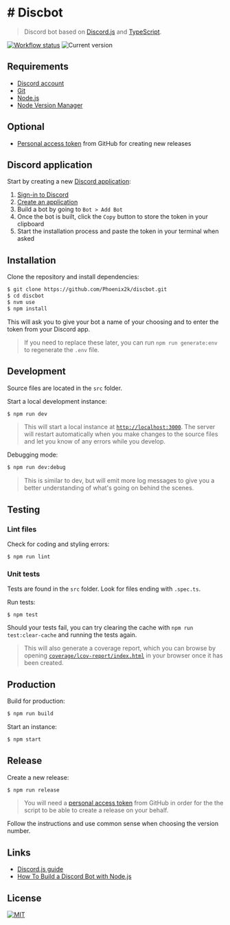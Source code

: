# # Discbot

> Discord bot based on [Discord.js](https://discord.js.org/) and [TypeScript](https://www.typescriptlang.org/).

[![Workflow status][workflow-status]][workflow-summary] ![Current version][current-version]

## Requirements

* [Discord account](https://discord.com/login)
* [Git](https://git-scm.com/)
* [Node.js](https://nodejs.org/en/)
* [Node Version Manager](https://github.com/nvm-sh/nvm)

## Optional

* [Personal access token][personal-access-token] from GitHub for creating new releases

## Discord application

Start by creating a new [Discord application](https://discordjs.guide/preparations/setting-up-a-bot-application.html#creating-your-bot):

1. [Sign-in to Discord](https://discord.com/login?redirect_to=%2Fdevelopers%2Fapplications)
2. [Create an application](https://discord.com/developers/applications)
3. Build a bot by going to `Bot > Add Bot`
4. Once the bot is built, click the `Copy` button to store the token in your clipboard
5. Start the installation process and paste the token in your terminal when asked

## Installation

Clone the repository and install dependencies:

```sh
$ git clone https://github.com/Phoenix2k/discbot.git
$ cd discbot
$ nvm use
$ npm install
```

This will ask you to give your bot a name of your choosing and to enter the token from your Discord app.

> If you need to replace these later, you can run `npm run generate:env` to regenerate the `.env` file.

## Development

Source files are located in the `src` folder.

Start a local development instance:

```sh
$ npm run dev
```

> This will start a local instance at [`http://localhost:3000`](http://localhost:3000). The server will restart automatically when you make changes to the source files and let you know of any errors while you develop.

Debugging mode:

```sh
$ npm run dev:debug
```

> This is similar to dev, but will emit more log messages to give you a better understanding of what's going on behind the scenes.

## Testing

### Lint files

Check for coding and styling errors:

```
$ npm run lint
```

### Unit tests

Tests are found in the `src` folder. Look for files ending with `.spec.ts`.

Run tests:

```
$ npm test
```

Should your tests fail, you can try clearing the cache with `npm run test:clear-cache` and running the tests again.

> This will also generate a coverage report, which you can browse by opening [`coverage/lcov-report/index.html`](./coverage/lcov-report/index.html) in your browser once it has been created.

## Production

Build for production:

```sh
$ npm run build
```

Start an instance:

```sh
$ npm start
```

## Release

Create a new release:

```sh
$ npm run release
```

> You will need a [personal access token][personal-access-token] from GitHub in order for the the script to be able to create a release on your behalf.

Follow the instructions and use common sense when choosing the version number.

## Links

* [Discord.js guide](https://discordjs.guide/)
* [How To Build a Discord Bot with Node.js](https://www.digitalocean.com/community/tutorials/how-to-build-a-discord-bot-with-node-js)

## License

[![MIT](https://img.shields.io/github/license/Phoenix2k/discbot)](LICENSE.md)

[current-version]: https://img.shields.io/badge/dynamic/json?color=informational&label=Version&query=version&url=https%3A%2F%2Fraw.githubusercontent.com%2FPhoenix2k%2Fdiscbot%2Fmain%2Fpackage.json
[personal-access-token]: https://github.com/settings/tokens/new?scopes=repo&description=discbot
[workflow-status]: https://github.com/Phoenix2k/discbot/actions/workflows/default.yml/badge.svg
[workflow-summary]: https://github.com/Phoenix2k/discbot/actions/workflows/default.yml
